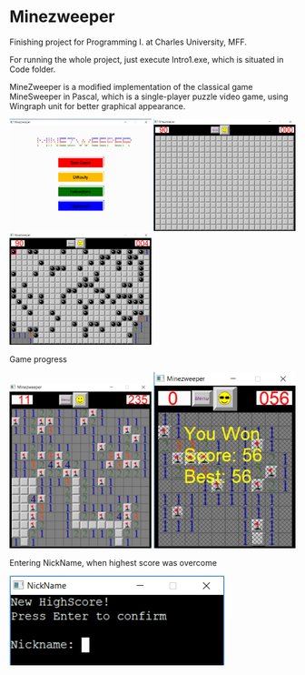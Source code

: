 # Minezweeper
Finishing project for Programming I. at Charles University, MFF.

For running the whole project, just execute Intro1.exe, which is situated in Code folder.

MineZweeper is a modified implementation of the classical game MineSweeper in Pascal, which is a single-player puzzle video game, using Wingraph unit for better graphical appearance.
<p>
  <img src="https://github.com/sauermar/Minezweeper/blob/master/Screens/screen01.png" hight="auto" width="250px">
  <img src="https://github.com/sauermar/Minezweeper/blob/master/Screens/screen02.png" hight="auto" width="250px">
  <img src="https://github.com/sauermar/Minezweeper/blob/master/Screens/screen03.png" hight="auto" width="250px">
</p>

Game progress
<p>
<img src="https://github.com/sauermar/Minezweeper/blob/master/Screens/screen04.png" hight="auto" width="250px"> 
<img src="https://github.com/sauermar/Minezweeper/blob/master/Screens/screen06.png" hight="auto" width="250px">  
</p>

Entering NickName, when highest score was overcome
<p>
<img src="https://github.com/sauermar/Minezweeper/blob/master/Screens/screen05.png" hight="auto" width="auto">  
</p>
